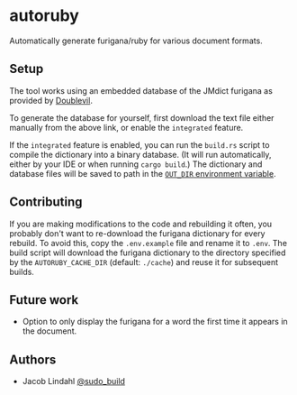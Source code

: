 # autoruby

Automatically generate furigana/ruby for various document formats.

## Setup

The tool works using an embedded database of the JMdict furigana as provided by [Doublevil](https://github.com/Doublevil/JmdictFurigana).

To generate the database for yourself, first download the text file either manually from the above link, or enable the `integrated` feature.

If the `integrated` feature is enabled, you can run the `build.rs` script to compile the dictionary into a binary database. (It will run automatically, either by your IDE or when running `cargo build`.) The dictionary and database files will be saved to path in the [`OUT_DIR` environment variable](https://doc.rust-lang.org/cargo/reference/environment-variables.html#environment-variables-cargo-sets-for-build-scripts).

## Contributing

If you are making modifications to the code and rebuilding it often, you probably don't want to re-download the furigana dictionary for every rebuild. To avoid this, copy the `.env.example` file and rename it to `.env`. The build script will download the furigana dictionary to the directory specified by the `AUTORUBY_CACHE_DIR` (default: `./cache`) and reuse it for subsequent builds.

## Future work

- Option to only display the furigana for a word the first time it appears in the document.

## Authors

- Jacob Lindahl [@sudo_build](https://twitter.com/sudo_build)
